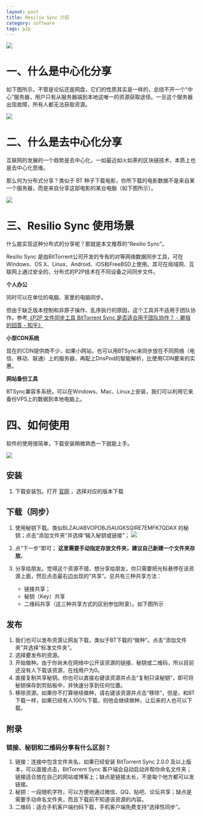 ```yaml
---
layout: post
title: Resilio Sync 介绍
category: software
tags: p2p
---
```

![](https://cdn.kelu.org/blog/tags/btsync.jpg)

# 一、什么是中心化分享

如下图所示，不管是论坛还是网盘，它们的性质其实是一样的，总绕不开一个“中心”服务器，用户只有从服务器端到本地这唯一的资源获取途径。一旦这个服务器出现故障，所有人都无法获取资源。

![](https://cdn.kelu.org/blog/2018/01/server-share.png)

# 二、什么是去中心化分享

互联网的发展的一个趋势是去中心化，一如最近如火如荼的区块链技术，本质上也是去中心化思维。

那么何为分布式分享？类似于 BT 种子下载电影，你所下载的电影数据不是来自某一个服务器，而是来自分享这部电影的某台电脑（如下图所示）。

![](https://cdn.kelu.org/blog/2018/01/bittorrent-share.png)

# 三、Resilio Sync 使用场景

什么能实现这种分布式的分享呢？那就是本文推荐的“Resilio Sync”。

Resilio Sync 是由BitTorrent公司开发的专有的对等网络数据同步工具，可在Windows、OS X、Linux、Android、iOS和FreeBSD上使用。其可在局域网、互联网上通过安全的、分布式的P2P技术在不同设备之间同步文件。

**个人办公**

同时可以在单位的电脑、家里的电脑同步。

但由于缺乏版本控制和非原子操作、乱序执行的原因，这个工具并不适用于团队协作。参考[《P2P 文件同步工具 BitTorrent Sync 是否适合用于团队协作？ - 卿培的回答 - 知乎》 ](https://www.zhihu.com/question/21243434/answer/17639037)

**小型CDN系统**

现在的CDN提供商不少，如果小网站，也可以用BTSync来同步放在不同网络（电信、移动、联通）上的服务器，再配上DnsPod的智能解析，比使用CDN要来的实惠。

**网站备份工具**

BTSync兼容多系统，可以在Windows、Mac、Linux上安装，我们可以利用它来备份VPS上的数据到本地电脑上。

# 四、如何使用

软件的使用很简单，下载安装稍微熟悉一下就能上手。

![](https://cdn.kelu.org/blog/2018/01/20180228140119.jpg)

## 安装

1.  下载安装包。打开 [官网](https://www.getsync.com/platforms/desktop/) ，选择对应的版本下载

## 下载（同步）

1.  使用秘钥下载。类似BLZAUABVOPOBJ5AUGKSQIRE7EMFK7QDAX 的秘钥；点击“添加文件夹”并选择“输入秘钥或链接”； 
    ![](http://ww3.sinaimg.cn/large/005P1HiVgw1f8emq8l28dj30lu0ibq5n)
2.  点“下一步”即可； **这里需要手动指定存放文件夹，建议自己新建一个文件夹存放**。
3.  分享给朋友。觉得这个资源不错，想分享给朋友，你只需要把光标悬停在该资源上面，然后点击最右边出现的“共享”。总共有三种共享方法： 

	*   链接共享；
	*   秘钥（Key）共享
	*   二维码共享（这三种共享方式的区别参加附录）。如下图所示 

## 发布

1.  我们也可以发布资源让网友下载，类似于BT下载的“做种”。点击“添加文件夹”并选择“标准文件夹”。
2.  选择要发布的资源。 
3.  开始做种。由于你尚未在网络中公开该资源的链接、秘钥或二维码，所以目前还没有人下载该资源，在线用户为0。 
4.  直接复制共享秘钥。你也可以直接右键该资源并点击“复制只读秘钥”，即可将秘钥保存到剪贴板中，并快速分享到任何位置。
5.  移除资源。如果你不打算继续做种，请右键该资源并点击“移除”，但是，和BT下载一样，如果已经有人100%下载，则他会继续做种，让后来的人也可以下载。

## 附录

### 链接、秘钥和二维码分享有什么区别？

1.  链接：连接中包含文件夹名，如果已经安装 BitTorrent Sync 2.0.0 及以上版本，可以直接点击，BitTorrent Sync 客户端会自动启动并帮你命名文件夹；链接适合放在自己的网站或博客上；缺点是链接太长，不是每个地方都可以发链接。
2.  秘钥：一段随机字符，可以方便地通过微信、QQ、贴吧、论坛共享；缺点是需要手动命名文件夹，而且下载前不知道该资源的内容。
3.  二维码：适合手机客户端扫码下载，手机客户端免费支持“选择性同步”。
